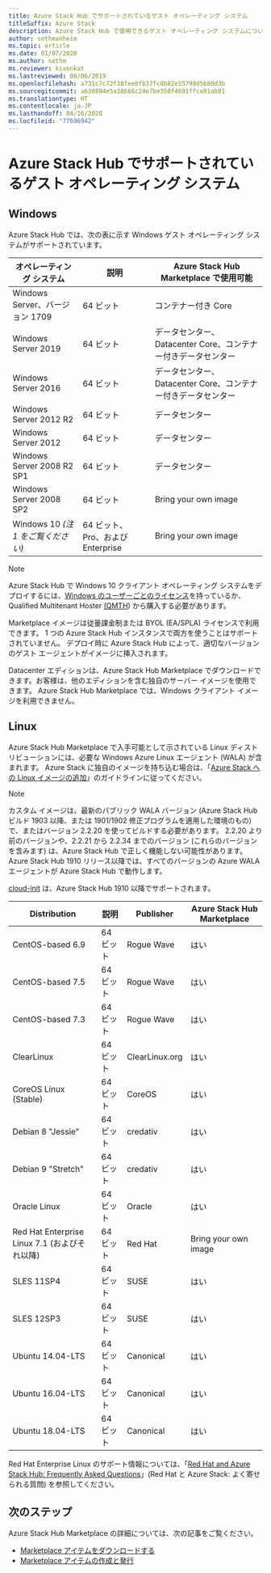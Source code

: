 ```yaml
---
title: Azure Stack Hub でサポートされているゲスト オペレーティング システム
titleSuffix: Azure Stack
description: Azure Stack Hub で使用できるゲスト オペレーティング システムについて説明します。
author: sethmanheim
ms.topic: article
ms.date: 01/07/2020
ms.author: sethm
ms.reviewer: kivenkat
ms.lastreviewed: 06/06/2019
ms.openlocfilehash: a731c7c72f38fee0fb37fc8b82e55799d5b80d3b
ms.sourcegitcommit: a630894e5a38666c24e7be350f4691ffce81ab81
ms.translationtype: HT
ms.contentlocale: ja-JP
ms.lasthandoff: 04/16/2020
ms.locfileid: "77696942"
---
```

# <a name="guest-operating-systems-supported-on-azure-stack-hub"></a>Azure Stack Hub でサポートされているゲスト オペレーティング システム

## <a name="windows"></a>Windows

Azure Stack Hub では、次の表に示す Windows ゲスト オペレーティング システムがサポートされています。

| オペレーティング システム | 説明 | Azure Stack Hub Marketplace で使用可能 |
| --- | --- | --- |
| Windows Server、バージョン 1709 | 64 ビット | コンテナー付き Core |
| Windows Server 2019 | 64 ビット |  データセンター、Datacenter Core、コンテナー付きデータセンター |
| Windows Server 2016 | 64 ビット |  データセンター、Datacenter Core、コンテナー付きデータセンター |
| Windows Server 2012 R2 | 64 ビット |  データセンター |
| Windows Server 2012 | 64 ビット |  データセンター |
| Windows Server 2008 R2 SP1 | 64 ビット |  データセンター |
| Windows Server 2008 SP2 | 64 ビット |  Bring your own image |
| Windows 10 *(注 1 をご覧ください)* | 64 ビット、Pro、および Enterprise | Bring your own image |

> [!NOTE]
> Azure Stack Hub で Windows 10 クライアント オペレーティング システムをデプロイするには、[Windows のユーザーごとのライセンス](https://www.microsoft.com/licensing/product-licensing/windows10.aspx)を持っているか、Qualified Multitenant Hoster [(QMTH](https://www.microsoft.com/en-us/CloudandHosting/licensing_sca.aspx)) から購入する必要があります。

Marketplace イメージは従量課金制または BYOL (EA/SPLA) ライセンスで利用できます。 1 つの Azure Stack Hub インスタンスで両方を使うことはサポートされていません。 デプロイ時に Azure Stack Hub によって、適切なバージョンのゲスト エージェントがイメージに挿入されます。

Datacenter エディションは、Azure Stack Hub Marketplace でダウンロードできます。お客様は、他のエディションを含む独自のサーバー イメージを使用できます。 Azure Stack Hub Marketplace では、Windows クライアント イメージを利用できません。

## <a name="linux"></a>Linux

Azure Stack Hub Marketplace で入手可能として示されている Linux ディストリビューションには、必要な Windows Azure Linux エージェント (WALA) が含まれます。 Azure Stack に独自のイメージを持ち込む場合は、「[Azure Stack への Linux イメージの追加](azure-stack-linux.md)」のガイドラインに従ってください。

> [!NOTE]
> カスタム イメージは、最新のパブリック WALA バージョン (Azure Stack Hub ビルド 1903 以降、または 1901/1902 修正プログラムを適用した環境のもの) で、またはバージョン 2.2.20 を使ってビルドする必要があります。 2\.2.20 より前のバージョンや、2.2.21 から 2.2.34 までのバージョン (これらのバージョンを含みます) は、Azure Stack Hub で正しく機能しない可能性があります。 Azure Stack Hub 1910 リリース以降では、すべてのバージョンの Azure WALA エージェントが Azure Stack Hub で動作します。
>
> [cloud-init](https://cloud-init.io/) は、Azure Stack Hub 1910 以降でサポートされます。

| Distribution | 説明 | Publisher | Azure Stack Hub Marketplace |
| --- | --- | --- | --- |
| CentOS-based 6.9 | 64 ビット | Rogue Wave | はい |
| CentOS-based 7.5 | 64 ビット | Rogue Wave | はい |
| CentOS-based 7.3 | 64 ビット | Rogue Wave | はい |
| ClearLinux | 64 ビット | ClearLinux.org | はい |
| CoreOS Linux (Stable) |  64 ビット | CoreOS | はい |
| Debian 8 "Jessie" | 64 ビット | credativ |  はい |
| Debian 9 "Stretch" | 64 ビット | credativ | はい |
| Oracle Linux | 64 ビット | Oracle | はい |
| Red Hat Enterprise Linux 7.1 (およびそれ以降) | 64 ビット | Red Hat | Bring your own image |
| SLES 11SP4 | 64 ビット | SUSE | はい |
| SLES 12SP3 | 64 ビット | SUSE | はい |
| Ubuntu 14.04-LTS | 64 ビット | Canonical | はい |
| Ubuntu 16.04-LTS | 64 ビット | Canonical | はい |
| Ubuntu 18.04-LTS | 64 ビット | Canonical | はい |

Red Hat Enterprise Linux のサポート情報については、「[Red Hat and Azure Stack Hub: Frequently Asked Questions](https://access.redhat.com/articles/3413531)」(Red Hat と Azure Stack: よく寄せられる質問) を参照してください。

## <a name="next-steps"></a>次のステップ

Azure Stack Hub Marketplace の詳細については、次の記事をご覧ください。

- [Marketplace アイテムをダウンロードする](azure-stack-download-azure-marketplace-item.md)  
- [Marketplace アイテムの作成と発行](azure-stack-create-and-publish-marketplace-item.md)

